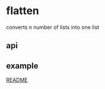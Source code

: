 # flatten

converts n number of lists into one list

## api

## example

[README](../../../README.md)

